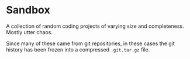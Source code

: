 # Sandbox

A collection of random coding projects of varying size and completeness. Mostly utter chaos.

Since many of these came from git repositories, in these cases the git history has been frozen into a compressed `.git.tar.gz` file.
